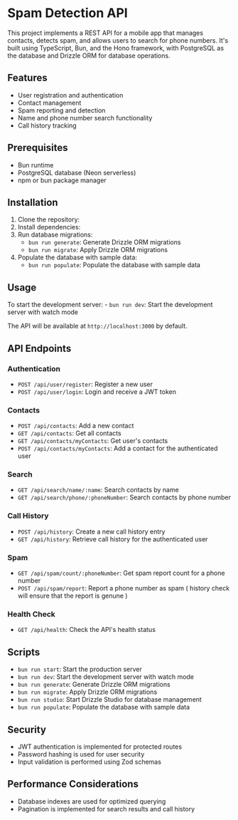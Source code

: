 # Spam Detection API

This project implements a REST API for a mobile app that manages contacts, detects spam, and allows users to search for phone numbers. It's built using TypeScript, Bun, and the Hono framework, with PostgreSQL as the database and Drizzle ORM for database operations.

## Features

- User registration and authentication
- Contact management
- Spam reporting and detection
- Name and phone number search functionality
- Call history tracking

## Prerequisites

- Bun runtime
- PostgreSQL database (Neon serverless)
- npm or bun package manager

## Installation

1. Clone the repository:
2. Install dependencies:
3. Run database migrations:
   - `bun run generate`: Generate Drizzle ORM migrations
   - `bun run migrate`: Apply Drizzle ORM migrations
4. Populate the database with sample data:
   - `bun run populate`: Populate the database with sample data

## Usage

To start the development server: - `bun run dev`: Start the development server with watch mode

The API will be available at `http://localhost:3000` by default.

## API Endpoints

### Authentication

- `POST /api/user/register`: Register a new user
- `POST /api/user/login`: Login and receive a JWT token

### Contacts

- `POST /api/contacts`: Add a new contact
- `GET /api/contacts`: Get all contacts
- `GET /api/contacts/myContacts`: Get user's contacts
- `POST /api/contacts/myContacts`: Add a contact for the authenticated user

### Search

- `GET /api/search/name/:name`: Search contacts by name
- `GET /api/search/phone/:phoneNumber`: Search contacts by phone number

### Call History

- `POST /api/history`: Create a new call history entry
- `GET /api/history`: Retrieve call history for the authenticated user

### Spam

- `GET /api/spam/count/:phoneNumber`: Get spam report count for a phone number
- `POST /api/spam/report`: Report a phone number as spam ( history check will ensure that the report is genune )

### Health Check

- `GET /api/health`: Check the API's health status

## Scripts

- `bun run start`: Start the production server
- `bun run dev`: Start the development server with watch mode
- `bun run generate`: Generate Drizzle ORM migrations
- `bun run migrate`: Apply Drizzle ORM migrations
- `bun run studio`: Start Drizzle Studio for database management
- `bun run populate`: Populate the database with sample data

## Security

- JWT authentication is implemented for protected routes
- Password hashing is used for user security
- Input validation is performed using Zod schemas

## Performance Considerations

- Database indexes are used for optimized querying
- Pagination is implemented for search results and call history
